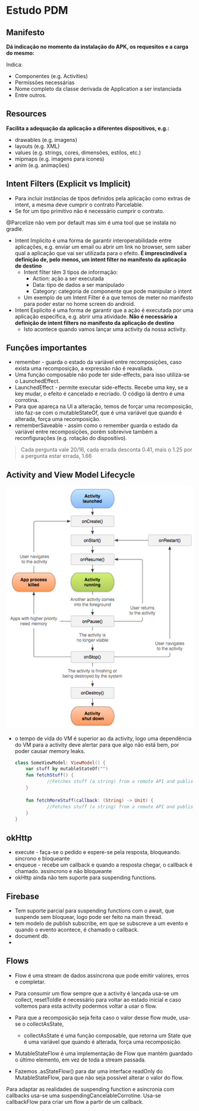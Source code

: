 # Estudo PDM

## Manifesto

**Dá indicação no momento da instalação do APK, os requesitos e a carga do mesmo:**

Indica:
  
- Componentes (e.g. Activities)
- Permissões necessárias
- Nome completo da classe derivada de Application a ser instanciada
- Entre outros.

## Resources

**Facilita a adequação da aplicação a diferentes dispositivos, e.g.:**

- drawables (e.g. imagens)
- layouts (e.g. XML)
- values (e.g. strings, cores, dimensões, estilos, etc.)
- mipmaps (e.g. imagens para ícones)
- anim (e.g. animações)

## Intent Filters (Explicit vs Implicit)

- Para incluir instâncias de tipos definidos pela aplicação como extras de intent, a mesma deve cumprir o contrato Parcelable.
- Se for um tipo primitivo não é necessário cumprir o contrato.

@Parcelize não vem por default mas sim é uma tool que se instala no gradle.

- Intent Implicito é uma forma de garantir interoperabilidade entre aplicações, e.g. enviar um email ou abrir um link no browser, sem saber qual a aplicação que vai ser utilizada para o efeito. **É imprescindível a definição de, pelo menos, um intent filter no manifesto da aplicação de destino**
  - Intent filter têm 3 tipos de informação:
    - Action: ação a ser executada
    - Data: tipo de dados a ser manipulado
    - Category: categoria de componente que pode manipular o intent
  - Um exemplo de um Intent Filter é a que temos de meter no manifesto para poder estar no home screen do android.
- Intent Explicito é uma forma de garantir que a ação é executada por uma aplicação específica, e.g. abrir uma atividade. **Não é necessário a definição de intent filters no manifesto da aplicação de destino**
  - Isto acontece quando vamos lançar uma activity da nossa activity.

## Funções importantes


- remember - guarda o estado da variável entre recomposições, caso exista uma recomposição, a expressão não é reavaliada.
- Uma função composable não pode ter side-effects, para isso utiliza-se o LaunchedEffect.
- LaunchedEffect - permite executar side-effects. Recebe uma key, se a key mudar, o efeito é cancelado e recriado. O código lá dentro é uma corrotina.
- Para que apareça na UI a alteração, temos de forçar uma recomposição, isto faz-se com o mutableStateOf, que é uma variável que quando é alterada, força uma recomposição.
- rememberSaveable - assim como o remember guarda o estado da variável entre recomposições, porém sobrevive também a reconfigurações (e.g. rotação do dispositivo).

> Cada pergunta vale 20/16, cada errada desconta 0.41, mais o 1.25 por a pergunta estar errada, 1.66

## Activity and View Model Lifecycle

![Activity Lifecycle](image.png)

- o tempo de vida do VM é superior ao da activity, logo uma dependência do VM para a activity deve alertar para que algo não está bem, por poder causar memory leaks.

    ```kotlin
    class SomeViewModel: ViewModel() {
        var stuff by mutableStateOf("")
        fun fetchStuff() {
                //Fetches stuff (a string) from a remote API and publishes it to the stuff property
        }

        fun fetchMoreStuff(callback: (String) -> Unit) {
                //Fetches stuff (a string) from a remote API and publishes it to the callback
        }
    }
    ```

## okHttp

- execute - faça-se o pedido e espere-se pela resposta, bloqueando. sincrono e bloqueante
- enqueue - recebe um callback e quando a resposta chegar, o callback é chamado. assincrono e não bloqueante
- okHttp ainda não tem suporte para suspending functions.

## Firebase

- Tem suporte parcial para suspending functions com o await, que suspende sem bloquear, logo pode ser feito na main thread.
- tem modelo de publish subscribe, em que se subscreve a um evento e quando o evento acontece, é chamado o callback.
- document db.
- 

## Flows

- Flow é uma stream de dados assíncrona que pode emitir valores, erros e completar.

- Para consumir um flow sempre que a activity é lançada usa-se um collect, resetToIdle é necessário para voltar ao estado inicial e caso voltemos para esta activity podermos voltar a usar o flow.
- Para que a recomposição seja feita caso o valor desse flow mude, usa-se o collectAsState, 
  - collectAsState é uma função composable, que retorna um State<T> que é uma variável que quando é alterada, força uma recomposição.
- MutableStateFlow é uma implementação de Flow que mantém guardado o último elemento, em vez de toda a stream passada.
- Fazemos .asStateFlow() para dar uma interface readOnly do MutableStateFlow, para que não seja possível alterar o valor do flow.

Para adaptar as realidades de suspending function e asincronia com callbacks usa-se uma suspendingCancelableCorrotine.
Usa-se callbackFlow para criar um flow a partir de um callback.